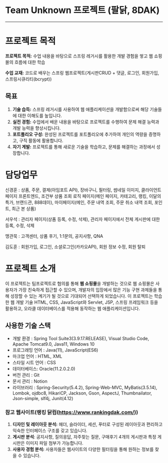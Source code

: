 # Team Unknown 프로젝트 (팔닭, 8DAK)

---

# 프로젝트 목적

**프로젝트 목적:** 수업 내용을 바탕으로 스프링 레거시를 활용한 개발 경험을 쌓고 웹 쇼핑몰의 흐름에 대한 학습

**수업 교재:** 코드로 배우는 스프링 웹프로젝트(게시판CRUD + 댓글,  로그인, 회원가입, 스프링시큐리티(bcrypt))

## 목표

1. **기술 습득:** 스프링 레거시를 사용하여 웹 애플리케이션을 개발함으로써 해당 기술들에 대한 이해도를 높입니다.
2. **실전 경험:** 수업에서 배운 내용을 바탕으로 프로젝트를 수행하여 문제 해결 능력과 개발 능력을 향상시킵니다.
3. **포트폴리오 구성:** 완성된 프로젝트를 포트폴리오에 추가하여 개인의 역량을 증명하고, 구직 활동에 활용합니다.
4. **자기 계발:** 프로젝트를 통해 새로운 기술을 학습하고, 문제를 해결하는 과정에서 성장합니다.

# 담당업무
 신경훈 : 상품, 주문, 결제(아임포트 API), 장바구니, 필터링, 썸네일 이미지, 클라이언트 페이지 프론트엔드, 조건부 상품 조회 로직 페이지(메인 페이지, 카테고리, 랭킹, 이달의 특가, 브랜드관, 888데이), 마이페이지(메인, 주문 내역 조회, 주문 취소 내역 조회, 포인트, 최근 본 상품)

 서우석 : 관리자 페이지(상품 등록, 수정, 삭제), 관리자 페이지에서 전체 게시판에 대한 등록, 수정, 삭제

 맹관묵 : 고객센터, 상품 후기, 1:1문의, 공지사항, QNA

 김도훈 : 회원가입, 로그인, 소셜로그인(카카오API), 회원 정보 수정, 회원 탈퇴
 
# 프로젝트 소개

이 프로젝트는 팀프로젝트로 협의를 통해 **웹 쇼핑몰**을 개발하는 것으로 웹 쇼핑몰은 사용자가 가장 친숙하게 접근할 수 있으며, 개발자의 입장에서 많은 기능 구현 과제들을 통해 성장할 수 있는 계기가 될 것으로 기대되어 선택하게 되었습니다.
이 프로젝트는 학습한 웹 개발 기술 HTML, CSS, JavaScript와 Servlet, JSP, 스프링 프레임워크 등을 활용하고, 오라클 데이터베이스를 적용해 동작하는 웹 애플리케이션입니다.

## 사용한 기술 스택

- 개발 환경 : Spring Tool Suite3(3.9.17.RELEASE), Visual Studio Code, Apache Tomcat9.0, Java11, Windows 10 
- 프로그래밍 언어 : Java(11), JavaScript(ES6)
- 마크업 언어 : HTML, XML
- 스타일 시트 언어 : CSS
- 데이터베이스: Oracle(11.2.0.2.0)
- 버전 관리 : Git
- 문서 관리 : Notion
- 라이브러리 : Spring-Security(5.4.2), Spring-Web-MVC, MyBatis(3.5.14), Lombok, ojdbc8, HikariCP, Jackson, Gson, AspectJ, Thumbnailator, Json-simple, slf4j, Junit(4.12)

### **참고 웹사이트(랭킹 닭컴(https://www.rankingdak.com/))**

1. **디자인 및 레이아웃 분석:**  헤더, 슬라이더, 세션, 푸터로 구성된 레이아웃과 편리하고 익숙한 인터페이스 구조를 갖고 있습니다.
2. **게시판 분석**: 공지사항, 질의응답, 자주찾는 질문, 구매후기 4개의 게시판과 특정 게시판은 이미지 파일 첨부가 가능합니다.
3. **사용자 경험 분석:** 사용자들은 웹사이트의 다양한 필터링을 통해 원하는 정보를 찾을 수 있습니다.
